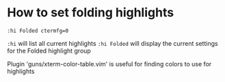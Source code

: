 # How to set folding highlights

`:hi Folded ctermfg=0`

`:hi` will list all current highlights
`:hi Folded` will display the current settings for the Folded highlight group

Plugin 'guns/xterm-color-table.vim' is useful for finding colors to use for highlights
